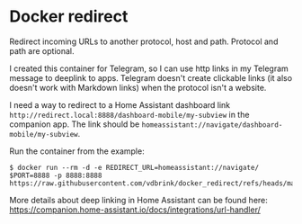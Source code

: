 # Docker redirect

Redirect incoming URLs to another protocol, host and path.
Protocol and path are optional.

I created this container for Telegram, so I can use http links in my Telegram message to deeplink to apps.
Telegram doesn't create clickable links (it also doesn't work with Markdown links) when the protocol isn't a website.

I need a way to redirect to a Home Assistant dashboard link `http://redirect.local:8888/dashboard-mobile/my-subview` 
in the companion app. The link should be `homeassistant://navigate/dashboard-mobile/my-subview`.

Run the container from the example:
```
$ docker run --rm -d -e REDIRECT_URL=homeassistant://navigate/ $PORT=8888 -p 8888:8888 https://raw.githubusercontent.com/vdbrink/docker_redirect/refs/heads/main/Dockerfile
```

More details about deep linking in Home Assistant can be found here: https://companion.home-assistant.io/docs/integrations/url-handler/
